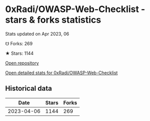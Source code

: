 # 0xRadi/OWASP-Web-Checklist - stars & forks statistics

Stats updated on Apr 2023, 06

☋ Forks: 269

★ Stars: 1144

[Open repository](https://github.com/0xRadi/OWASP-Web-Checklist)

[Open detailed stats for 0xRadi/OWASP-Web-Checklist](https://reviewgithub.com/rep/0xRadi/OWASP-Web-Checklist)

## Historical data
| Date | Stars | Forks |
|------|-------|-------|
| 2023-04-06 | 1144 | 269 | 

